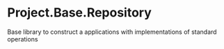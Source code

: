 # Project.Base.Repository
Base library to construct a applications with implementations of standard operations
